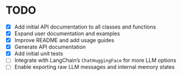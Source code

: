# TODO

- [x] Add initial API documentation to all classes and functions
- [x] Expand user documentation and examples
- [x] Improve README and add usage guides
- [x] Generate API documentation
- [x] Add initial unit tests
- [ ] Integrate with LangChain’s `ChatHuggingFace` for more LLM options
- [ ] Enable exporting raw LLM messages and internal memory states